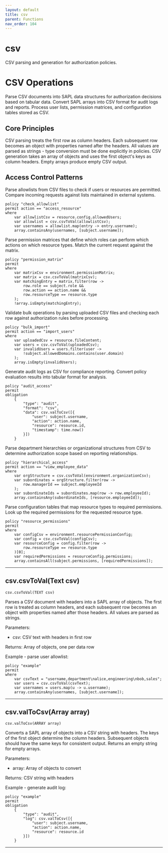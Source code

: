 ```yaml
---
layout: default
title: csv
parent: Functions
nav_order: 104
---
```

# csv

CSV parsing and generation for authorization policies.

# CSV Operations

Parse CSV documents into SAPL data structures for authorization decisions based on
tabular data. Convert SAPL arrays into CSV format for audit logs and reports.
Process user lists, permission matrices, and configuration tables stored as CSV.

## Core Principles

CSV parsing treats the first row as column headers. Each subsequent row becomes an
object with properties named after the headers. All values are parsed as strings -
type conversion must be done explicitly in policies. CSV generation takes an array
of objects and uses the first object's keys as column headers. Empty arrays produce
empty CSV output.

## Access Control Patterns

Parse allowlists from CSV files to check if users or resources are permitted.
Compare incoming requests against lists maintained in external systems.

```sapl
policy "check_allowlist"
permit action == "access_resource"
where
    var allowlistCsv = resource.config.allowedUsers;
    var allowlist = csv.csvToVal(allowlistCsv);
    var usernames = allowlist.map(entry -> entry.username);
    array.containsAny(usernames, [subject.username]);
```

Parse permission matrices that define which roles can perform which actions on
which resource types. Match the current request against the matrix.

```sapl
policy "permission_matrix"
permit
where
    var matrixCsv = environment.permissionMatrix;
    var matrix = csv.csvToVal(matrixCsv);
    var matchingEntry = matrix.filter(row ->
        row.role == subject.role &&
        row.action == action.name &&
        row.resourceType == resource.type
    );
    !array.isEmpty(matchingEntry);
```

Validate bulk operations by parsing uploaded CSV files and checking each row
against authorization rules before processing.

```sapl
policy "bulk_import"
permit action == "import_users"
where
    var uploadedCsv = resource.fileContent;
    var users = csv.csvToVal(uploadedCsv);
    var invalidUsers = users.filter(user ->
        !subject.allowedDomains.contains(user.domain)
    );
    array.isEmpty(invalidUsers);
```

Generate audit logs as CSV for compliance reporting. Convert policy evaluation
results into tabular format for analysis.

```sapl
policy "audit_access"
permit
obligation
    {
        "type": "audit",
        "format": "csv",
        "data": csv.valToCsv([{
            "user": subject.username,
            "action": action.name,
            "resource": resource.id,
            "timestamp": time.now()
        }])
    }
```

Parse department hierarchies or organizational structures from CSV to determine
authorization scope based on reporting relationships.

```sapl
policy "hierarchical_access"
permit action == "view_employee_data"
where
    var orgStructure = csv.csvToVal(environment.organizationCsv);
    var subordinates = orgStructure.filter(row ->
        row.managerId == subject.employeeId
    );
    var subordinateIds = subordinates.map(row -> row.employeeId);
    array.containsAny(subordinateIds, [resource.employeeId]);
```

Parse configuration tables that map resource types to required permissions.
Look up the required permissions for the requested resource type.

```sapl
policy "resource_permissions"
permit
where
    var configCsv = environment.resourcePermissionConfig;
    var config = csv.csvToVal(configCsv);
    var resourceConfig = config.filter(row ->
        row.resourceType == resource.type
    )[0];
    var requiredPermissions = resourceConfig.permissions;
    array.containsAll(subject.permissions, [requiredPermissions]);
```


---

## csv.csvToVal(Text csv)

```csv.csvToVal(TEXT csv)```

Parses a CSV document with headers into a SAPL array of objects. The first row is
treated as column headers, and each subsequent row becomes an object with properties
named after those headers. All values are parsed as strings.

Parameters:
- csv: CSV text with headers in first row

Returns: Array of objects, one per data row

Example - parse user allowlist:
```sapl
policy "example"
permit
where
    var csvText = "username,department\nalice,engineering\nbob,sales";
    var users = csv.csvToVal(csvText);
    var usernames = users.map(u -> u.username);
    array.containsAny(usernames, [subject.username]);
```


---

## csv.valToCsv(Array array)

```csv.valToCsv(ARRAY array)```

Converts a SAPL array of objects into a CSV string with headers. The keys of the
first object determine the column headers. Subsequent objects should have the same
keys for consistent output. Returns an empty string for empty arrays.

Parameters:
- array: Array of objects to convert

Returns: CSV string with headers

Example - generate audit log:
```sapl
policy "example"
permit
obligation
    {
        "type": "audit",
        "log": csv.valToCsv([{
            "user": subject.username,
            "action": action.name,
            "resource": resource.id
        }])
    }
```


---

